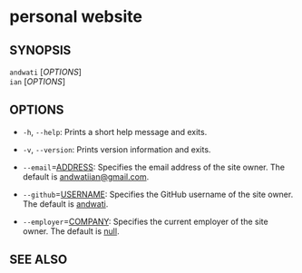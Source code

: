 personal website
================

## SYNOPSIS

`andwati` [_OPTIONS_]
<br>
`ian` [_OPTIONS_]

## OPTIONS

  * `-h`, `--help`:
    Prints a short help message and exits.

  * `-v`, `--version`:
    Prints version information and exits.

  * `--email`=<u>ADDRESS</u>:
    Specifies the email address of the site owner. The default is
    [andwatiian@gmail.com](mailto:andwatiian@gmail.com).

  * `--github`=<u>USERNAME</u>:
    Specifies the GitHub username of the site owner. The default is
    [andwati](https://github.com/andwati).

  * `--employer`=<u>COMPANY</u>:
    Specifies the current employer of the site owner. The default is
    [null](null).

## SEE ALSO